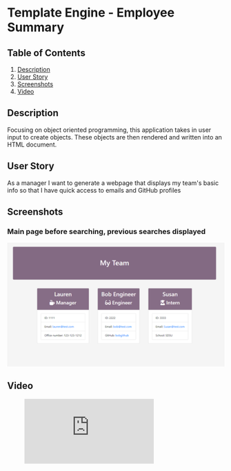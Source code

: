 # Template Engine - Employee Summary
## Table of Contents
1. [Description](#description)
2. [User Story](#userstory)
3. [Screenshots](#screenshots)
4. [Video](#video)

## Description
Focusing on object oriented programming, this application takes in user input to create objects. These objects are then rendered and written into an HTML document.

## User Story
As a manager
I want to generate a webpage that displays my team's basic info
so that I have quick access to emails and GitHub profiles

## Screenshots

### Main page before searching, previous searches displayed

![Screenshot Main Page](https://github.com/lhooper921/templateEngineEmployeeSummary/blob/master/Assets/Capture.PNG)


## Video

<figure class="video_container">
  <iframe src="https://youtu.be/_4vXYL8dtY0" frameborder="0" allowfullscreen="true"> </iframe>
</figure>





